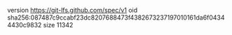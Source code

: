 version https://git-lfs.github.com/spec/v1
oid sha256:087487c9ccabf23dc8207688473f4382673237197010161da6f04344430c9832
size 11342
